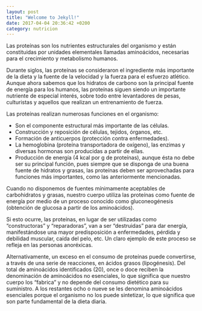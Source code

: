 ```yaml
---
layout: post
title: "Welcome to Jekyll!"
date: 2017-04-04 20:36:42 +0200
category: nutricion
---
```


Las proteínas son los nutrientes estructurales del organismo y están constituidas por unidades 
elementales llamadas aminoácidos, necesarias para el crecimiento y metabolismo humanos.

Durante siglos, las proteínas se consideraron el ingrediente más importante de la dieta y 
la fuente de la velocidad y la fuerza para el esfuerzo atlético. Aunque ahora sabemos que 
los hidratos de carbono son la principal fuente de energía para los humanos, las proteínas 
siguen siendo un importante nutriente de especial interés, sobre todo entre levantadores de 
pesas, culturistas y aquellos que realizan un entrenamiento de fuerza.

Las proteínas realizan numerosas funciones en el organismo:

* Son el componente estructural más importante de las células.
* Construcción y reposición de células, tejidos, órganos, etc.
* Formación de anticuerpos (protección contra enfermedades).
* La hemoglobina (proteína transportadora de oxígeno), las enzimas y diversas hormonas son 
producidas a partir de ellas.
* Producción de energía (4 kcal por g de proteínas), aunque ésta no debe ser su principal 
función, pues siempre que se disponga de una buena fuente de hidratos y grasas, las proteínas 
deben ser aprovechadas para funciones más importantes, como las anteriormente mencionadas.

Cuando no disponemos de fuentes mínimamente aceptables de carbohidratos y grasas, nuestro cuerpo 
utiliza las proteínas como fuente de energía por medio de un proceso conocido como gluconeogénesis 
(obtención de glucosa a partir de los aminoácidos).

Si esto ocurre, las proteínas, en lugar de ser utilizadas como “constructoras” y “reparadoras”, 
van a ser “destruidas” para dar energía, manifestándose una mayor predisposición a enfermedades, 
pérdida y debilidad muscular, caída del pelo, etc. Un claro ejemplo de este proceso se refleja 
en las personas anoréxicas.

Alternativamente, un exceso en el consumo de proteínas puede convertirse, a través de una serie 
de reacciones, en ácidos grasos (lipogénesis). Del total de aminoácidos identificados (20), once 
o doce reciben la denominación de aminoácidos no esenciales, lo que significa que nuestro cuerpo 
los “fabrica” y no depende del consumo dietético para su suministro. A los restantes ocho o nueve 
se les denomina aminoácidos esenciales porque el organismo no los puede sintetizar, lo que 
significa que son parte fundamental de la dieta diaria.
